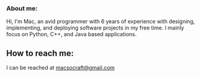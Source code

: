 ### About me:

Hi, I'm Mac, an avid programmer with 6 years of experience with designing, implementing, and deploying software projects in my free time. I mainly focus on Python, C++, and Java based applications. 

## How to reach me:
I can be reached at macsocraft@gmail.com


